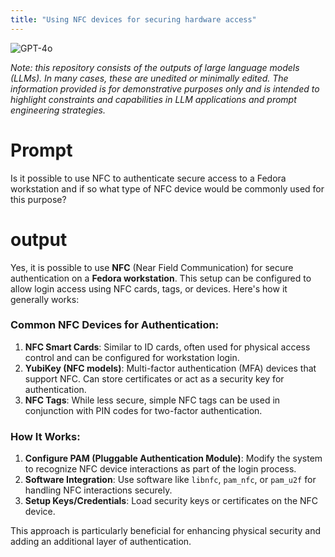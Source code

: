 ```yaml
---
title: "Using NFC devices for securing hardware access"
---
```

![GPT-4o](https://img.shields.io/badge/GPT--4o-3333FF?style=for-the-badge&logo=openai&logoColor=white)



*Note: this repository consists of the outputs of large language models (LLMs). In many cases, these are unedited or minimally edited. The information provided is for demonstrative purposes only and is intended to highlight constraints and capabilities in LLM applications and prompt engineering strategies.*


# Prompt

Is it possible to use NFC to authenticate secure access to a Fedora workstation and if so what type of NFC device would be commonly used for this purpose?

# output

Yes, it is possible to use **NFC** (Near Field Communication) for secure authentication on a **Fedora workstation**. This setup can be configured to allow login access using NFC cards, tags, or devices. Here's how it generally works:

### Common NFC Devices for Authentication:
1. **NFC Smart Cards**: Similar to ID cards, often used for physical access control and can be configured for workstation login.
2. **YubiKey (NFC models)**: Multi-factor authentication (MFA) devices that support NFC. Can store certificates or act as a security key for authentication.
3. **NFC Tags**: While less secure, simple NFC tags can be used in conjunction with PIN codes for two-factor authentication.

### How It Works:
1. **Configure PAM (Pluggable Authentication Module)**: Modify the system to recognize NFC device interactions as part of the login process.
2. **Software Integration**: Use software like `libnfc`, `pam_nfc`, or `pam_u2f` for handling NFC interactions securely.
3. **Setup Keys/Credentials**: Load security keys or certificates on the NFC device.

This approach is particularly beneficial for enhancing physical security and adding an additional layer of authentication.